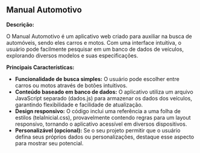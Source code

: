## Manual Automotivo

**Descrição:**

O Manual Automotivo é um aplicativo web criado para auxiliar na busca de automóveis, sendo eles carros e motos. Com uma interface intuitiva, o usuário pode facilmente pesquisar em um banco de dados de veículos, explorando diversos modelos e suas especificações.

**Principais Características:**

* **Funcionalidade de busca simples:** O usuário pode escolher entre carros ou motos através de botões intuitivos.
* **Conteúdo baseado em banco de dados:** O aplicativo utiliza um arquivo JavaScript separado (dados.js) para armazenar os dados dos veículos, garantindo flexibilidade e facilidade de atualização.
* **Design responsivo:** O código inclui uma referência a uma folha de estilos (telaInicial.css), provavelmente contendo regras para um layout responsivo, tornando o aplicativo acessível em diversos dispositivos.
* **Personalizável (opcional):** Se o seu projeto permitir que o usuário defina seus próprios dados ou personalizações, destaque esse aspecto para mostrar seu potencial.
